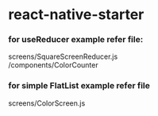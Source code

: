 # react-native-starter

### for useReducer example refer file:
 
screens/SquareScreenReducer.js <br/>
/components/ColorCounter


### for simple FlatList example refer file 
screens/ColorScreen.js 
